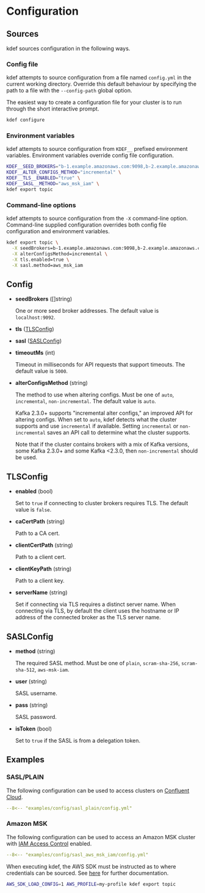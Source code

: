# Configuration

## Sources

kdef sources configuration in the following ways.

### Config file

kdef attempts to source configuration from a file named `config.yml` in the current working directory.
Override this default behaviour by specifying the path to a file with the `--config-path` global option.

The easiest way to create a configuration file for your cluster is to run through the short interactive prompt.

```sh
kdef configure
```

### Environment variables

kdef attempts to source configuration from `KDEF__` prefixed environment variables.
Environment variables override config file configuration.

```sh
KDEF__SEED_BROKERS="b-1.example.amazonaws.com:9098,b-2.example.amazonaws.com:9098" \
KDEF__ALTER_CONFIGS_METHOD="incremental" \
KDEF__TLS__ENABLED="true" \
KDEF__SASL__METHOD="aws_msk_iam" \
kdef export topic
```

### Command-line options

kdef attempts to source configuration from the `-X` command-line option.
Command-line supplied configuration overrides both config file configuration and environment variables.

```sh
kdef export topic \
  -X seedBrokers=b-1.example.amazonaws.com:9098,b-2.example.amazonaws.com:9098 \
  -X alterConfigsMethod=incremental \
  -X tls.enabled=true \
  -X sasl.method=aws_msk_iam
```

## Config

- **seedBrokers** ([]string)

    One or more seed broker addresses.
    The default value is `localhost:9092`.

- **tls** ([TLSConfig](#tlsconfig))

- **sasl** ([SASLConfig](#saslconfig))

- **timeoutMs** (int)

    Timeout in milliseconds for API requests that support timeouts.
    The default value is `5000`.

- **alterConfigsMethod** (string)

    The method to use when altering configs.
    Must be one of `auto`, `incremental`, `non-incremental`.
    The default value is `auto`.

    Kafka 2.3.0+ supports "incremental alter configs," an improved API for altering configs.
    When set to `auto`, kdef detects what the cluster supports and use `incremental` if available.
    Setting `incremental` or `non-incremental` saves an API call to determine what the cluster supports.

    Note that if the cluster contains brokers with a mix of Kafka versions, some Kafka 2.3.0+ and some Kafka <2.3.0, then `non-incremental` should be used.

## TLSConfig

- **enabled** (bool)

    Set to `true` if connecting to cluster brokers requires TLS.
    The default value is `false`.

- **caCertPath** (string)

    Path to a CA cert.

- **clientCertPath** (string)

    Path to a client cert.

- **clientKeyPath** (string)

    Path to a client key.

- **serverName** (string)

    Set if connecting via TLS requires a distinct server name.
    When connecting via TLS, by default the client uses the hostname or IP address of the connected broker as the TLS server name.

## SASLConfig

- **method** (string)

    The required SASL method.
    Must be one of `plain`, `scram-sha-256`, `scram-sha-512`, `aws-msk-iam`.

- **user** (string)

    SASL username.

- **pass** (string)

    SASL password.

- **isToken** (bool)

    Set to `true` if the SASL is from a delegation token.

## Examples

### SASL/PLAIN

The following configuration can be used to access clusters on [Confluent Cloud](https://www.confluent.io/confluent-cloud/).

```yaml
--8<-- "examples/config/sasl_plain/config.yml"
```

### Amazon MSK

The following configuration can be used to access an Amazon MSK cluster with [IAM Access Control](https://docs.aws.amazon.com/msk/latest/developerguide/iam-access-control.html) enabled.

```yaml
--8<-- "examples/config/sasl_aws_msk_iam/config.yml"
```

When executing kdef, the AWS SDK must be instructed as to where credentials can be sourced. See [here](https://docs.aws.amazon.com/sdk-for-go/api/aws/session/) for further documentation.

```sh
AWS_SDK_LOAD_CONFIG=1 AWS_PROFILE=my-profile kdef export topic
```
